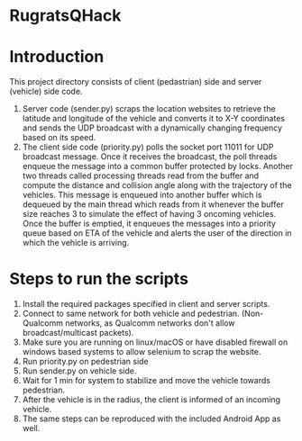 # RugratsQHack

# Introduction

This project directory consists of client (pedastrian) side and server (vehicle) side code.

1. Server code (sender.py) scraps the location websites to retrieve the latitude and longitude of the vehicle and converts it to X-Y coordinates and sends the UDP broadcast with a dynamically changing frequency based on its speed.
2. The client side code (priority.py) polls the socket port 11011 for UDP broadcast message. Once it receives the broadcast, the poll threads enqueue the message into a common buffer protected by locks. Another two threads called processing threads read from the buffer and compute the distance and collision angle along with the trajectory of the vehicles. This message is enqueued into another buffer which is dequeued by the main thread which reads from it whenever the buffer size reaches 3 to simulate the effect of having 3 oncoming vehicles. Once the buffer is emptied, it enqueues the messages into a priority queue based on ETA of the vehicle and alerts the user of the direction in which the vehicle is arriving.


# Steps to run the scripts

1. Install the required packages specified in client and server scripts.
2. Connect to same network for both vehicle and pedestrian. (Non-Qualcomm networks, as Qualcomm networks don't allow broadcast/multicast packets).
3. Make sure you are running on linux/macOS or have disabled firewall on windows based systems to allow selenium to scrap the website.
4. Run priority.py on pedestrian side
5. Run sender.py on vehicle side.
6. Wait for 1 min for system to stabilize and move the vehicle towards pedestrian.
7. After the vehicle is in the radius, the client is informed of an incoming vehicle.
8. The same steps can be reproduced with the included Android App as well.
